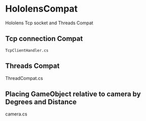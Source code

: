 # HololensCompat
Hololens Tcp socket and Threads Compat

## Tcp connection Compat
 	TcpClientHandler.cs
  
## Threads Compat
  ThreadCompat.cs
  
## Placing GameObject relative to camera by Degrees and Distance
  camera.cs
